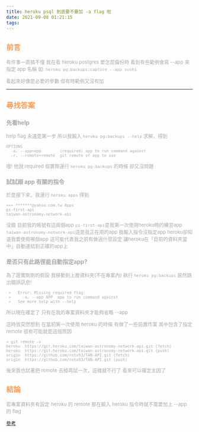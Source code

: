```yaml
---
title: heroku psql 到底要不要加 -a flag 啦
date: 2021-09-08 01:21:15
tags:
---
```


<font size="2" color="#aaa">

## <font color="#f4a261">前言</font>

有件事一直搞不懂
我在看 heroku postgres 要怎麼備份時
看到有些範例會寫 --app 來指定 app 名稱
如: `heroku pg:backups:capture --app sushi`

看起來好像是必要的參數
但有時範例又沒有加

---

## <font color="#f4a261">尋找答案</font>

### 先看help

help flag 永遠是第一步
所以我輸入 `heroku pg:backups --help` 求解，得到

```
OPTIONS
  -a, --app=app        (required) app to run command against
  -r, --remote=remote  git remote of app to use
```

哦! 他說 required
但實際運行 `heroku pg:backups` 的時候
卻又沒問題

### 試試跟 app 有關的指令

於是接下來，我運行 `heroku apps` 得到

```
=== *******@yahoo.com.tw Apps
pi-first-api
taiwan-astronomy-network-api
```

沒錯
目前我的帳號有這兩個app
`pi-first-api`是我第一次使用heroku時的練習app
`taiwan-astronomy-network-api`這是我正在用的app
我輸入指令沒指定app
heroku卻知道我要使用哪個app
這可能代表我之前有做過什麼設定
讓heroku在「目前的資料夾當中」自動連結到正確的app上

### 是否只有此路徑能自動指定app?

為了證實剛剛的假設
我移動到上層資料夾(不在專案內)
執行 `heroku pg:backups` 
居然跳出錯誤訊息!
```
 »   Error: Missing required flag:
 »     -a, --app APP  app to run command against
 »   See more help with --help
```
所以現在確定了
只有在我的專案資料夾才能夠省略 --app

這時我突然想到
在當初第一次使用 heroku 的時候
有做了一些前置作業
其中包含了指定 remote
很有可能就是這個原因

```
> git remote -v
heroku  https://git.heroku.com/taiwan-astronomy-network-api.git (fetch)
heroku  https://git.heroku.com/taiwan-astronomy-network-api.git (push)
origin  https://github.com/roto93/TAN-API.git (fetch)
origin  https://github.com/roto93/TAN-API.git (push)
```

後來我也試著把 remote 去掉再試一次，這樣就不行了
看來可以確定主因了

## <font color="#f4a261">結論</font>

若專案資料夾有設定 heroku 的 remote
那在輸入 heroku 指令時就不需要加上 --app 的 flag


[參考](https://stackoverflow.com/questions/51815542/heroku-missing-required-flag-a)